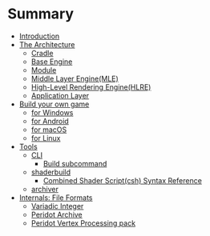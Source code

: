 # Summary

- [Introduction](./intro.md)
- [The Architecture]()
  - [Cradle]()
  - [Base Engine]()
  - [Module]()
  - [Middle Layer Engine(MLE)]()
  - [High-Level Rendering Engine(HLRE)]()
  - [Application Layer]()
- [Build your own game]()
  - [for Windows]()
  - [for Android]()
  - [for macOS]()
  - [for Linux]()
- [Tools]()
  - [CLI]()
    - [Build subcommand]()
  - [shaderbuild]()
    - [Combined Shader Script(csh) Syntax Reference]()
  - [archiver]()
- [Internals: File Formats]()
  - [Variadic Integer]()
  - [Peridot Archive]()
  - [Peridot Vertex Processing pack]()
